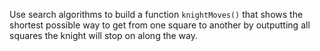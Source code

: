 Use search algorithms to build a function <code>knightMoves()</code> that shows the shortest possible way to get from one square to another by outputting all squares the knight will stop on along the way.
